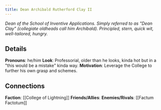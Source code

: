 ```yaml
---
title: Dean Archibald Rutherford Clay II
---
```


*Dean of the School of Inventive Applications. Simply referred to as "Dean Clay" (collegiate oldheads call him Archibald). Principled, stern, quick wit, well-tailored, hungry.*
## Details
**Pronouns**: he/him
**Look**: Professorial, older than he looks, kinda hot but in a "this would be a mistake" kinda way.
**Motivation**: Leverage the College to further his own grasp and schemes.
## Connections
**Faction**: [[College of Lightning]]
**Friends/Allies**: 
**Enemies/Rivals**: [[Factum Factotum]]

